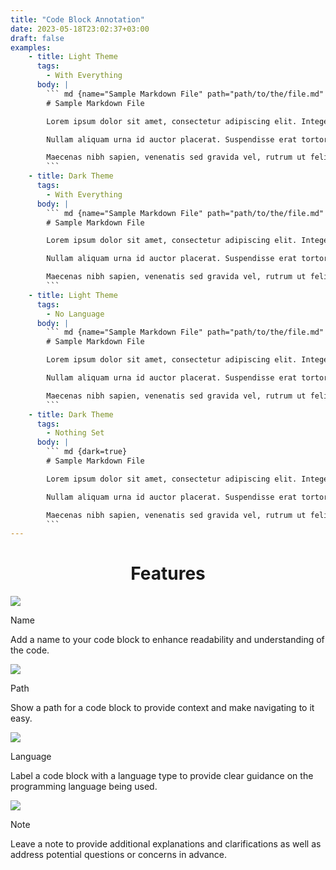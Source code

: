 ```yaml
---
title: "Code Block Annotation"
date: 2023-05-18T23:02:37+03:00
draft: false
examples:
    - title: Light Theme
      tags:
        - With Everything
      body: |
        ``` md {name="Sample Markdown File" path="path/to/the/file.md" note="Maecenas nibh sapien, venenatis sed gravida vel, rutrum ut felis. Orci varius natoque penatibus et magnis dis parturient montes, nascetur ridiculus mus.Maecenas nibh sapien, venenatis sed gravida vel, rutrum ut felis. Orci varius natoque penatibus et magnis dis parturient montes, nascetur ridiculus mus.Maecenas nibh sapien, venenatis sed gravida vel, rutrum ut felis. Orci varius natoque penatibus et magnis dis parturient montes, nascetur ridiculus mus." show_lang=true}
        # Sample Markdown File

        Lorem ipsum dolor sit amet, consectetur adipiscing elit. Integer ut tincidunt ipsum, id rhoncus nulla. 

        Nullam aliquam urna id auctor placerat. Suspendisse erat tortor, dapibus at lacus convallis, iaculis maximus dolor. 

        Maecenas nibh sapien, venenatis sed gravida vel, rutrum ut felis. Orci varius natoque penatibus et magnis dis parturient montes, nascetur ridiculus mus.
        ```
    - title: Dark Theme
      tags:
        - With Everything
      body: |
        ``` md {name="Sample Markdown File" path="path/to/the/file.md" note="Maecenas nibh sapien, venenatis sed gravida vel, rutrum ut felis. Orci varius natoque penatibus et magnis dis parturient montes, nascetur ridiculus mus.Maecenas nibh sapien, venenatis sed gravida vel, rutrum ut felis. Orci varius natoque penatibus et magnis dis parturient montes, nascetur ridiculus mus.Maecenas nibh sapien, venenatis sed gravida vel, rutrum ut felis. Orci varius natoque penatibus et magnis dis parturient montes, nascetur ridiculus mus." show_lang=true dark=true}
        # Sample Markdown File

        Lorem ipsum dolor sit amet, consectetur adipiscing elit. Integer ut tincidunt ipsum, id rhoncus nulla. 

        Nullam aliquam urna id auctor placerat. Suspendisse erat tortor, dapibus at lacus convallis, iaculis maximus dolor. 

        Maecenas nibh sapien, venenatis sed gravida vel, rutrum ut felis. Orci varius natoque penatibus et magnis dis parturient montes, nascetur ridiculus mus.
        ```
    - title: Light Theme
      tags:
        - No Language
      body: |
        ``` md {name="Sample Markdown File" path="path/to/the/file.md" note="Maecenas nibh sapien, venenatis sed gravida vel, rutrum ut felis. Orci varius natoque penatibus et magnis dis parturient montes, nascetur ridiculus mus.Maecenas nibh sapien, venenatis sed gravida vel, rutrum ut felis. Orci varius natoque penatibus et magnis dis parturient montes, nascetur ridiculus mus.Maecenas nibh sapien, venenatis sed gravida vel, rutrum ut felis. Orci varius natoque penatibus et magnis dis parturient montes, nascetur ridiculus mus."}
        # Sample Markdown File

        Lorem ipsum dolor sit amet, consectetur adipiscing elit. Integer ut tincidunt ipsum, id rhoncus nulla. 

        Nullam aliquam urna id auctor placerat. Suspendisse erat tortor, dapibus at lacus convallis, iaculis maximus dolor. 

        Maecenas nibh sapien, venenatis sed gravida vel, rutrum ut felis. Orci varius natoque penatibus et magnis dis parturient montes, nascetur ridiculus mus.
        ```
    - title: Dark Theme
      tags:
        - Nothing Set
      body: |
        ``` md {dark=true}
        # Sample Markdown File

        Lorem ipsum dolor sit amet, consectetur adipiscing elit. Integer ut tincidunt ipsum, id rhoncus nulla. 

        Nullam aliquam urna id auctor placerat. Suspendisse erat tortor, dapibus at lacus convallis, iaculis maximus dolor. 

        Maecenas nibh sapien, venenatis sed gravida vel, rutrum ut felis. Orci varius natoque penatibus et magnis dis parturient montes, nascetur ridiculus mus.
        ```
---
```


<h1 align="center">Features</h1>
<div id="features-section">
<div class="section">
<img src="/cba/icons/name.svg" class="section-icon" />
<p class="section-title">Name</p>
<p class="section-description">
Add a name to your code block to enhance readability and understanding of the code.
</p>
</div>

<div class="section">
<img src="/cba/icons/path.svg" class="section-icon" />
<p class="section-title">Path</p>
<p class="section-description">
Show a path for a code block to provide context and make navigating to it easy.
</p>
</div>

<div class="section">
<img src="/cba/icons/language.svg" class="section-icon" />
<p class="section-title">Language</p>
<p class="section-description">
Label a code block with a language type to provide clear guidance on the programming language being used. 
</p>
</div>

<div class="section">
<img src="/cba/icons/notes.svg" class="section-icon" />
<p class="section-title">Note</p>
<p class="section-description">
Leave a note to provide additional explanations and clarifications as well as address potential questions or concerns in advance.
</p>
</div>
</div>